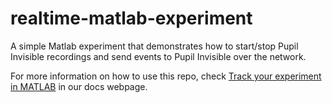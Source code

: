 # realtime-matlab-experiment
A simple Matlab experiment that demonstrates how to start/stop Pupil Invisible recordings and send events to Pupil Invisible over the network.

For more information on how to use this repo, check [Track your experiment in MATLAB](https://docs.pupil-labs.com/invisible/how-tos/integrate-with-the-real-time-api/track-your-experiment-in-matlab/) in our docs webpage.
